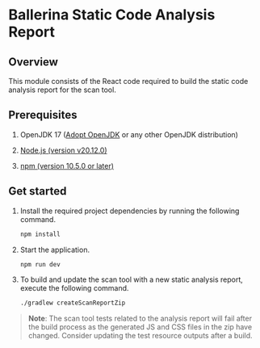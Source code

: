 # Ballerina Static Code Analysis Report

## Overview

This module consists of the React code required to build the static code analysis report for the scan tool.

## Prerequisites

1. OpenJDK 17 ([Adopt OpenJDK](https://adoptium.net/temurin/releases/?version=17) or any other OpenJDK distribution)

2. [Node.js (version v20.12.0)](https://nodejs.org/en/blog/release/v20.12.0)

3. [npm (version 10.5.0 or later)](https://www.npmjs.com/package/npm) 

## Get started

1. Install the required project dependencies by running the following command.

   ```bash
   npm install
   ```

2. Start the application.

   ```bash
   npm run dev
   ```

3. To build and update the scan tool with a new static analysis report, execute the following command.

   ```bash
   ./gradlew createScanReportZip
   ```
   
> **Note**: The scan tool tests related to the analysis report will fail after the build process as the generated JS and CSS files in the zip have changed. Consider updating the test resource outputs after a build.